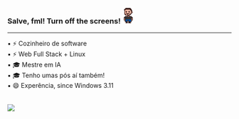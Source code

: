 ### Salve, fml! Turn off the screens! <img src="gif_fred_d.gif" width="25px">
<hr>
▪ ⚡ Cozinheiro de software<br>
▪ ⚡ Web Full Stack + Linux<br>
▪ 🎓 Mestre em IA<br>              
▪ 🎓 Tenho umas pós aí também!<br>
▪ 😄 Experência, since Windows 3.11<br>
<br><br>
<a href="https://www.linkedin.com/in/fbamuniz/" target="_blank"><img src="https://img.shields.io/badge/-LinkedIn-%230077B5?style=for-the-badge&logo=linkedin&logoColor=white" target="_blank"></a> 
